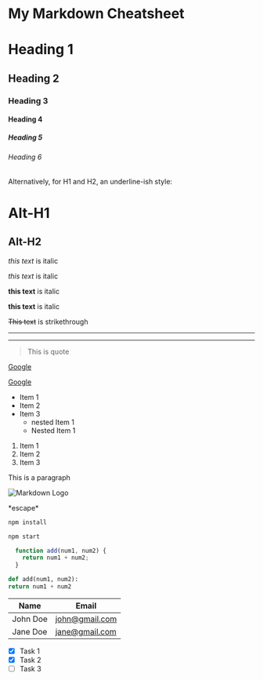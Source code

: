 # My Markdown Cheatsheet

<!-- Headings -->
# Heading 1
## Heading 2
### Heading 3
#### Heading 4
##### Heading 5
###### Heading 6

Alternatively, for H1 and H2, an underline-ish style:

Alt-H1
======

Alt-H2
------

<!-- Italics -->
*this text* is italic

_this text_ is italic

<!-- Strong -->
**this text** is italic

__this text__ is italic

<!-- Strikethrough -->
~~This text~~ is strikethrough

<!-- Horizontal Rule -->

___
---

<!-- Blockquote -->
>This is quote

<!-- Links -->
[Google](http://google.com)

[Google](http://google.com "Google")

<!-- Unordered Lists-->
* Item 1
* Item 2
* Item 3
  * nested Item 1
  * Nested Item 1

<!-- Ordered list -->
1. Item 1
2. Item 2
3. Item 3

<!-- Inline Code Block -->
<p>This is a paragraph</p>

<!-- Images -->
![Markdown Logo](https://markdown-here.com/img/icon256.png)

<!-- Escape -->
\*escape\*

<!-- Github Markdown -->

<!-- Code Blocks -->
```bash
npm install

npm start
```

```javascript
  function add(num1, num2) {
    return num1 + num2;
  }
```

```python
def add(num1, num2):
return num1 + num2
```

<!-- Tables -->
|Name   |Email       |
|--------|--------------|
|John Doe|john@gmail.com|
|Jane Doe|jane@gmail.com|

<!-- Task -->
* [x] Task 1
* [x] Task 2
* [ ] Task 3